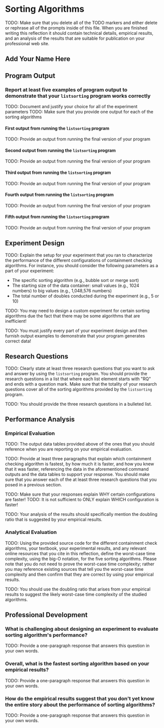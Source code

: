 # Sorting Algorithms

TODO: Make sure that you delete all of the TODO markers and either
delete or rephrase all of the prompts inside of this file. When you are
finished writing this reflection it should contain technical details,
empirical results, and an analysis of the results that are suitable for
publication on your professional web site.

## Add Your Name Here

## Program Output

### Report at least five examples of program output to demonstrate that your `listsorting` program works correctly

TODO: Document and justify your choice for all of the experiment parameters
TODO: Make sure that you provide one output for each of the sorting algorithms

#### First output from running the `listsorting` program

TODO: Provide an output from running the final version of your program

#### Second output from running the `listsorting` program

TODO: Provide an output from running the final version of your program

#### Third output from running the `listsorting` program

TODO: Provide an output from running the final version of your program

#### Fourth output from running the `listsorting` program

TODO: Provide an output from running the final version of your program

#### Fifth output from running the `listsorting` program

TODO: Provide an output from running the final version of your program

## Experiment Design

TODO: Explain the setup for your experiment that you ran to characterize the
performance of the different configurations of containment checking algorithms.
For instance, you should consider the following parameters as a part of your
experiment:

- The specific sorting algorithm (e.g., bubble sort or merge sort)
- The starting size of the data container: small values (e.g., 1024 numbers) to big
  values (e.g., 1,048,576 numbers)
- The total number of doubles conducted during the experiment (e.g., 5 or 10)

TODO: You may need to design a custom experiment for certain sorting algorithms
due the fact that there may be some algorithms that are inefficient!

TODO: You must justify every part of your experiment design and then furnish
output examples to demonstrate that your program generates correct data!

## Research Questions

TODO: Clearly state at least three research questions that you want to ask and
answer by using the `listsorting` program. You should provide the research
questions in a list that where each list element starts with "RQ" and ends with
a question mark. Make sure that the totality of your research questions cover
all of the sorting algorithms provided by the `listsorting` program.

TODO: You should provide the three research questions in a bulleted list.

## Performance Analysis

### Empirical Evaluation

TODO: The output data tables provided above of the ones that you should
reference when you are reporting on your empirical evaluation.

TODO: Provide at least three paragraphs that explain which containment checking
algorithm is fastest, by how much it is faster, and how you knew that it was
faster, referencing the data in the aforementioned command outputs and the data
tables to support your response. You should make sure that you answer each of
the at least three research questions that you posed in a previous section.

TODO: Make sure that your responses explain WHY certain configurations are faster!
TODO: It is not sufficient to ONLY explain WHICH configuration is faster!

TODO: Your analysis of the results should specifically mention the doubling
ratio that is suggested by your empirical results.

### Analytical Evaluation

TODO: Using the provided source code for the different containment check
algorithms, your textbook, your experimental results, and any relevant online
resources that you cite in this reflection, define the worst-case time
complexity, using the big-O notation, for the five sorting algorithms. Please
note that you do not need to prove the worst-case time complexity; rather you
may reference existing sources that tell you the worst-case time complexity and
then confirm that they are correct by using your empirical results.

TODO: You should use the doubling ratio that arises from your empirical results
to suggest the likely worst-case time complexity of the studied algorithms.

## Professional Development

### What is challenging about designing an experiment to evaluate sorting algorithm's performance?

TODO: Provide a one-paragraph response that answers this question in your own words.

### Overall, what is the fastest sorting algorithm based on your empirical results?

TODO: Provide a one-paragraph response that answers this question in your own words.

### How do the empirical results suggest that you don't yet know the entire story about the performance of sorting algorithms?

TODO: Provide a one-paragraph response that answers this question in your own words.
